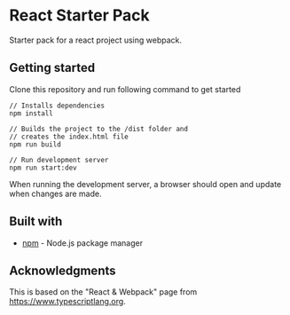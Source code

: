 # React Starter Pack

Starter pack for a react project using webpack.

## Getting started

Clone this repository and run following command to get started

```
// Installs dependencies
npm install

// Builds the project to the /dist folder and
// creates the index.html file
npm run build

// Run development server
npm run start:dev
```

When running the development server, a browser should open and update when changes are made.

## Built with
* [npm](https://www.npmjs.com/) - Node.js package manager

## Acknowledgments
This is based on the "React & Webpack" page from https://www.typescriptlang.org.
